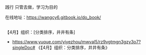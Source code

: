 
 
践行 只管去做，学习为目的

在线地址：https://wangcy6.gitbook.io/do_book/

 
 ## 
 【4月】组织：[分类排序，井井有条]

 - https://www.yuque.com/yiyezhou/mwval5/rz9vgtmgn3gzy3o7?singleDoc# 《【4月】组织：分类排序，井井有条》
 
    


